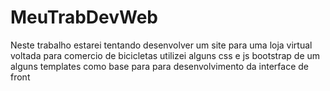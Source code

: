 # MeuTrabDevWeb
Neste trabalho estarei tentando desenvolver um site para uma loja virtual 
voltada para comercio de bicicletas
utilizei alguns css e js bootstrap de um alguns templates como base para 
para desenvolvimento da interface de front

